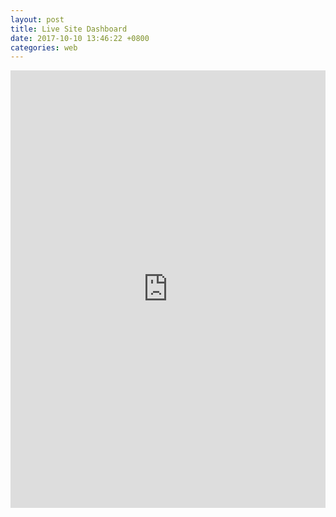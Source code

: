 ```yaml
---
layout: post
title: Live Site Dashboard
date: 2017-10-10 13:46:22 +0800
categories: web
---
```


<iframe width="100%" height="700" src="https://app.powerbi.com/view?r=eyJrIjoiNDc1NDVhN2ItNGEyNS00NjFjLTlkZDQtYmY1YWM3OTJhNDM0IiwidCI6IjgxYjA0MzNlLWE2ZDMtNDUwNC1iYzg0LWU4OWFlMWY2MDcwMSIsImMiOjEwfQ%3D%3D" frameborder="0" allowFullScreen="true"></iframe>
